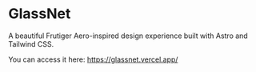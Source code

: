 # GlassNet

A beautiful Frutiger Aero-inspired design experience built with Astro and Tailwind CSS.

You can access it here: https://glassnet.vercel.app/
